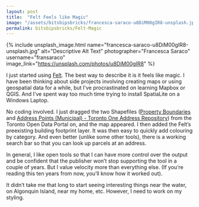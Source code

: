 ```yaml
---
layout: post
title:  "Felt Feels like Magic"
image: "/assets/bitsbipsbricks/francesca-saraco-u8DiM00gIR8-unsplash.jpg"
permalink: bitsbipsbricks/Felt-Magic
---
```


{% include unsplash_image.html 
   name="francesca-saraco-u8DiM00gIR8-unsplash.jpg" 
   alt="Descriptive Alt Text" 
   photographer="Francesca Saraco" 
   username="fransaraco" 
   image_link="https://unsplash.com/photos/u8DiM00gIR8" 
%}


I just started using [Felt](https://felt.com/). The best way to describe it is it feels like magic.
I have been thinking about side projects involving creating maps or using geospatial data for a while, but I’ve procrastinated on learning Mapbox or QGIS. And I’ve spent way too much time trying to install SpatiaLite on a Windows Laptop.

No coding involved. I just dragged the two Shapefiles ([Property Boundaries](https://open.toronto.ca/dataset/property-boundaries/) and [Address Points (Municipal) - Toronto One Address Repository](https://open.toronto.ca/dataset/address-points-municipal-toronto-one-address-repository/)) from the Toronto Open Data Portal on, and the map appeared. I then added the Felt’s preexisting building footprint layer. It was then easy to quickly add colouring by category. And even better (unlike some other tools), there is a working search bar so that you can look up parcels at an address.

In general, I like open tools so that I can have more control over the output and be confident that the publisher won’t stop supporting the tool in a couple of years. But I value velocity more than everything else. (If you’re reading this ten years from now, you’ll know how it worked out).

It didn’t take me that long to start seeing interesting things near the water, on Algonquin Island, near my home, etc.
However, I need to work on my styling.